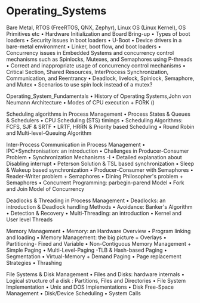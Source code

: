 # Operating_Systems
Bare Metal, RTOS (FreeRTOS, QNX, Zephyr), Linux OS (Linux Kernel), OS Primitives etc
	• Hardware Initialization and Board Bring-up
	• Types of boot loaders
	• Security issues in boot loaders
	• U-Boot
	• Device drivers in a bare-metal environment
	• Linker, boot flow, and boot loaders 
	• Concurrency issues in Embedded Systems and concurrency control mechanisms such as Spinlocks, Mutexes, and Semaphores using P-threads
	• Correct and inappropriate usage of concurrency control mechanisms
	• Critical Section, Shared Resources, InterProcess Synchronization, Communication, and Reentrancy
	• Deadlock, livelock, Spinlock, Semaphore, and Mutex
	• Scenarios to use spin lock instead of a mutex?

Operating_System_Fundamentals
	• History of Operating Systems,John von Neumann Architecture
	• Modes of CPU execution + FORK ()

Scheduling algorithms in Process Management
	• Process States & Queues & Schedulers
	• CPU Scheduling (STS) timings
	• Scheduling Algorithms: FCFS, SJF & SRTF
	• LRTF, HRRN & Priority based Scheduling
	• Round Robin and Multi-level-Queuing Algorithm


Inter-Process Communication in Process Management
	• IPC+Synchronisation: an introduction
	• Challenges in Producer-Consumer Problem
	• Synchronization Mechanisms -I
	• Detailed explanation about Disabling interrupt
	• Peterson Solution & TSL based synchronization
	• Sleep & Wakeup based synchronization
	• Producer-Consumer with Semaphores
	• Reader-Writer problem + Semaphores
	• Dining Philosopher's problem + Semaphores
	• Concurrent Programming: parbegin-parend Model
	• Fork and Join Model of Concurrency

Deadlocks & Threading in Process Management
	• Deadlocks: an introduction & Deadlock handling Methods
	• Avoidance: Banker's Algorithm
	• Detection & Recovery
	• Multi-Threading: an introduction
	• Kernel and User level Threads

Memory Management
	• Memory: an Hardware Overview
	• Program linking and loading
	• Memory Management: the big picture + Overlays
	• Partitioning- Fixed and Variable
	• Non-Contiguous Memory Management + Simple Paging
	• Multi-Level-Paging -TLB & Hash-based Paging
	• Segmentation
	• Virtual-Memory + Demand Paging
	• Page replacement Strategies
	• Thrashing

File Systems & Disk Management
	• Files and Disks: hardware internals
	• Logical structure of a disk : Partitions, Files and Directories
	• File System Implementation
	• Unix and DOS Implementations
	• Disk Free-Space Management
	• Disk/Device Scheduling
	• System Calls
